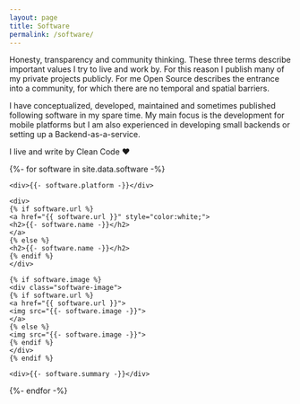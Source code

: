 ```yaml
---
layout: page
title: Software
permalink: /software/
---
```


Honesty, transparency and community thinking. These three terms describe important values I try to live and work by. For this reason I publish many of my private projects publicly. For me Open Source describes the entrance into a community, for which there are no temporal and spatial barriers.

I have conceptualized, developed, maintained and sometimes published following software in my spare time. My main focus is the development for mobile platforms but I am also experienced in developing small backends or setting up a Backend-as-a-service.

I live and write by Clean Code ♥

<div class="software-list">

  {%- for software in site.data.software -%}

  <div class="software">

    <div>{{- software.platform -}}</div>

    <div>
    {% if software.url %}
    <a href="{{ software.url }}" style="color:white;">
    <h2>{{- software.name -}}</h2>
    </a>
    {% else %}
    <h2>{{- software.name -}}</h2>
    {% endif %}
    </div>

    {% if software.image %}
    <div class="software-image">
    {% if software.url %}
    <a href="{{ software.url }}">
    <img src="{{- software.image -}}">
    </a>
    {% else %}
    <img src="{{- software.image -}}">
    {% endif %}
    </div>
    {% endif %}

    <div>{{- software.summary -}}</div>

  </div>

  {%- endfor -%}

</div>